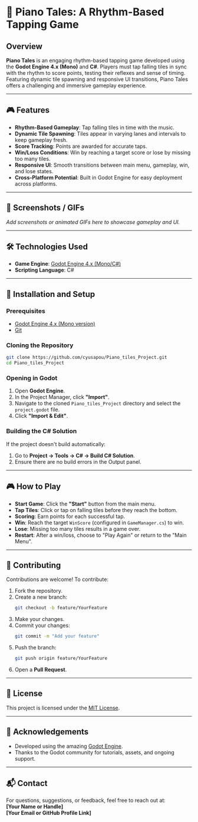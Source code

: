 # 🎵 Piano Tales: A Rhythm-Based Tapping Game

## Overview

**Piano Tales** is an engaging rhythm-based tapping game developed using the **Godot Engine 4.x (Mono)** and **C#**. Players must tap falling tiles in sync with the rhythm to score points, testing their reflexes and sense of timing. Featuring dynamic tile spawning and responsive UI transitions, Piano Tales offers a challenging and immersive gameplay experience.

---

## 🎮 Features

- **Rhythm-Based Gameplay**: Tap falling tiles in time with the music.
- **Dynamic Tile Spawning**: Tiles appear in varying lanes and intervals to keep gameplay fresh.
- **Score Tracking**: Points are awarded for accurate taps.
- **Win/Loss Conditions**: Win by reaching a target score or lose by missing too many tiles.
- **Responsive UI**: Smooth transitions between main menu, gameplay, win, and lose states.
- **Cross-Platform Potential**: Built in Godot Engine for easy deployment across platforms.

---

## 📸 Screenshots / GIFs

*Add screenshots or animated GIFs here to showcase gameplay and UI.*

---

## 🛠️ Technologies Used

- **Game Engine**: [Godot Engine 4.x (Mono/C#)](https://godotengine.org/)
- **Scripting Language**: C#

---

## 🚀 Installation and Setup

### Prerequisites

- [Godot Engine 4.x (Mono version)](https://godotengine.org/download)
- [Git](https://git-scm.com/)

### Cloning the Repository

```bash
git clone https://github.com/cyusapou/Piano_tiles_Project.git
cd Piano_tiles_Project
```

### Opening in Godot

1. Open **Godot Engine**.
2. In the Project Manager, click **"Import"**.
3. Navigate to the cloned `Piano_tiles_Project` directory and select the `project.godot` file.
4. Click **"Import & Edit"**.

### Building the C# Solution

If the project doesn't build automatically:

1. Go to **Project → Tools → C# → Build C# Solution**.
2. Ensure there are no build errors in the Output panel.

---

## 🎮 How to Play

- **Start Game**: Click the **"Start"** button from the main menu.
- **Tap Tiles**: Click or tap on falling tiles before they reach the bottom.
- **Scoring**: Earn points for each successful tap.
- **Win**: Reach the target `WinScore` (configured in `GameManager.cs`) to win.
- **Lose**: Missing too many tiles results in a game over.
- **Restart**: After a win/loss, choose to "Play Again" or return to the "Main Menu".

---

## 🤝 Contributing

Contributions are welcome! To contribute:

1. Fork the repository.
2. Create a new branch:
   ```bash
   git checkout -b feature/YourFeature
   ```
3. Make your changes.
4. Commit your changes:
   ```bash
   git commit -m "Add your feature"
   ```
5. Push the branch:
   ```bash
   git push origin feature/YourFeature
   ```
6. Open a **Pull Request**.

---

## 📄 License

This project is licensed under the [MIT License](LICENSE).

---

## 🙏 Acknowledgements

- Developed using the amazing [Godot Engine](https://godotengine.org/).
- Thanks to the Godot community for tutorials, assets, and ongoing support.

---

## 📬 Contact

For questions, suggestions, or feedback, feel free to reach out at:\
**[Your Name or Handle]**\
**[Your Email or GitHub Profile Link]**

